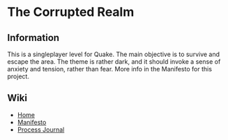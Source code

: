 # The Corrupted Realm

## Information
This is a singleplayer level for Quake. The main objective is to survive and escape the area. The theme is rather dark, and it should invoke a sense of anxiety and tension, rather than fear. More info in the Manifesto for this project.

## Wiki
* [Home](https://github.com/Sebp23/corrupt-realm-project/wiki)
* [Manifesto](https://github.com/Sebp23/corrupt-realm-project/wiki/Manifesto)
* [Process Journal](https://github.com/Sebp23/corrupt-realm-project/wiki/Process-Journal)
